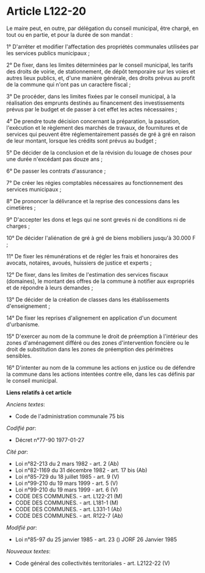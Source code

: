 # Article L122-20

Le maire peut, en outre, par délégation du conseil municipal, être chargé, en tout ou en partie, et pour la durée de son
mandat :

1° D'arrêter et modifier l'affectation des propriétés communales utilisées par les services publics municipaux ;

2° De fixer, dans les limites déterminées par le conseil municipal, les tarifs des droits de voirie, de stationnement, de
dépôt temporaire sur les voies et autres lieux publics, et, d'une manière générale, des droits prévus au profit de la commune
qui n'ont pas un caractère fiscal ;

3° De procéder, dans les limites fixées par le conseil municipal, à la réalisation des emprunts destinés au financement des
investissements prévus par le budget et de passer à cet effet les actes nécessaires ;

4° De prendre toute décision concernant la préparation, la passation, l'exécution et le règlement des marchés de travaux, de
fournitures et de services qui peuvent être réglementairement passés de gré à gré en raison de leur montant, lorsque les
crédits sont prévus au budget ;

5° De décider de la conclusion et de la révision du louage de choses pour une durée n'excédant pas douze ans ;

6° De passer les contrats d'assurance ;

7° De créer les régies comptables nécessaires au fonctionnement des services municipaux ;

8° De prononcer la délivrance et la reprise des concessions dans les cimetières ;

9° D'accepter les dons et legs qui ne sont grevés ni de conditions ni de charges ;

10° De décider l'aliénation de gré à gré de biens mobiliers jusqu'à 30.000 F ;

11° De fixer les rémunérations et de régler les frais et honoraires des avocats, notaires, avoués, huissiers de justice et
experts ;

12° De fixer, dans les limites de l'estimation des services fiscaux (domaines), le montant des offres de la commune à
notifier aux expropriés et de répondre à leurs demandes ;

13° De décider de la création de classes dans les établissements d'enseignement ;

14° De fixer les reprises d'alignement en application d'un document d'urbanisme.

15° D'exercer au nom de la commune le droit de préemption à l'intérieur des zones d'aménagement différé ou des zones
d'intervention foncière ou le droit de substitution dans les zones de préemption des périmètres sensibles.

16° D'intenter au nom de la commune les actions en justice ou de défendre  la commune dans les actions intentées contre elle,
dans les cas définis par le conseil municipal.

**Liens relatifs à cet article**

_Anciens textes_:

  - Code de l'administration communale 75 bis

_Codifié par_:

  - Décret n°77-90 1977-01-27

_Cité par_:

  - Loi n°82-213 du 2 mars 1982 - art. 2 (Ab)
  - Loi n°82-1169 du 31 décembre 1982 - art. 17 bis (Ab)
  - Loi n°85-729 du 18 juillet 1985 - art. 9 (V)
  - Loi n°99-210 du 19 mars 1999 - art. 5 (V)
  - Loi n°99-210 du 19 mars 1999 - art. 6 (V)
  - CODE DES COMMUNES. - art. L122-21 (M)
  - CODE DES COMMUNES. - art. L181-1 (M)
  - CODE DES COMMUNES. - art. L331-1 (Ab)
  - CODE DES COMMUNES. - art. R122-7 (Ab)

_Modifié par_:

  - Loi n°85-97 du 25 janvier 1985 - art. 23 () JORF 26 Janvier 1985

_Nouveaux textes_:

  - Code général des collectivités territoriales - art. L2122-22 (V)
